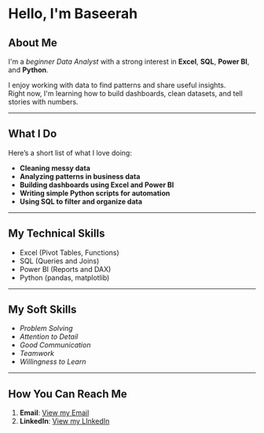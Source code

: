 # Hello, I'm Baseerah
## About Me

I'm a *beginner Data Analyst* with a strong interest in **Excel**, **SQL**, **Power BI**, and **Python**.

I enjoy working with data to find patterns and share useful insights.  
Right now, I'm learning how to build dashboards, clean datasets, and tell stories with numbers.

---

## What I Do

Here’s a short list of what I love doing:

- **Cleaning messy data**
- **Analyzing patterns in business data**
- **Building dashboards using Excel and Power BI**
- **Writing simple Python scripts for automation**
- **Using SQL to filter and organize data**

---

## My Technical Skills

- Excel (Pivot Tables, Functions)
- SQL (Queries and Joins)
- Power BI (Reports and DAX)
- Python (pandas, matplotlib)

---

## My Soft Skills

- *Problem Solving*
- *Attention to Detail*
- *Good Communication*
- *Teamwork*
- *Willingness to Learn*

---

## How You Can Reach Me

1. **Email**: [View my Email](yourname@gmail.com)  
2. **LinkedIn**: [View my LInkedIn](https://linkedin.com/in/yourprofile)
